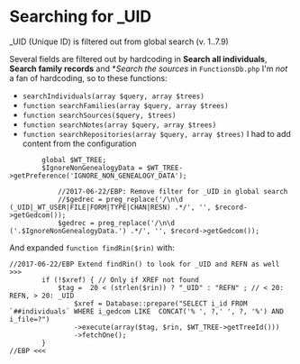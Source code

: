 # Searching for _UID

_UID (Unique ID) is filtered out from global search (v. 1..7.9)

Several fields are filtered out by hardcoding in **Search all individuals**, **Search family records** and **Search the sources* in `FunctionsDb.php`
I'm *not* a fan of hardcoding, so to these functions:
- `searchIndividuals(array $query, array $trees)` 
- `function searchFamilies(array $query, array $trees)`
- `function searchSources($query, $trees)`
- `function searchNotes(array $query, array $trees)`
- `function searchRepositories(array $query, array $trees)`
I had to add content from the configuration 
```
		global $WT_TREE;
		$IgnoreNonGenealogyData = $WT_TREE->getPreference('IGNORE_NON_GENEALOGY_DATA');

			//2017-06-22/EBP: Remove filter for _UID in global search
			//$gedrec = preg_replace('/\n\d (_UID|_WT_USER|FILE|FORM|TYPE|CHAN|RESN) .*/', '', $record->getGedcom());
			$gedrec = preg_replace('/\n\d ('.$IgnoreNonGenealogyData.') .*/', '', $record->getGedcom());
```

And expanded `function findRin($rin)` with:

```
//2017-06-22/EBP Extend findRin() to look for _UID and REFN as well >>>
		if (!$xref) { // Only if XREF not found
			$tag =  20 < (strlen($rin)) ? "_UID" : "REFN" ; // < 20: REFN, > 20: _UID
				$xref = Database::prepare("SELECT i_id FROM `##individuals` WHERE i_gedcom LIKE  CONCAT('% ', ?,' ', ?, '%') AND i_file=?")
				->execute(array($tag, $rin, $WT_TREE->getTreeId()))
				->fetchOne();
		}
//EBP <<<
```
